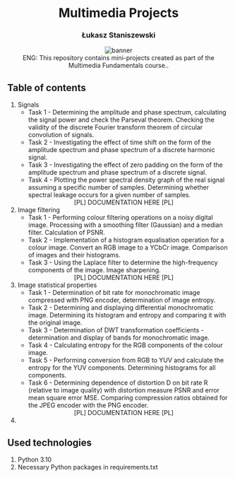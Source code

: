 <h1 align="center">Multimedia Projects</h1>
<h3 align="center">Łukasz Staniszewski</h3>

<div align="center">
<img src="https://user-images.githubusercontent.com/59453698/177993005-10364687-9717-46ca-b868-5805a48b5c4f.png" alt="banner">
</div>

<div align="center">
  ENG: This repository contains mini-projects created as part of the Multimedia Fundamentals course..
</div>

## Table of contents

1. Signals
    + Task 1 - Determining the amplitude and phase spectrum, calculating the signal power and check the Parseval theorem. Checking the validity of the discrete Fourier transform theorem of circular convolution of signals.
    + Task 2 - Investigating the effect of time shift on the form of the amplitude spectrum and phase spectrum of a discrete harmonic signal.
    + Task 3 - Investigating the effect of zero padding on the form of the amplitude spectrum and phase spectrum of a discrete signal.
    + Task 4 - Plotting the power spectral density graph of the real signal assuming a specific number of samples. Determining whether spectral leakage occurs for a given number of samples.
    <div align="center"> [PL] DOCUMENTATION HERE [PL] </div>
2. Image filtering
    + Task 1 - Performing colour filtering operations on a noisy digital image. Processing with a smoothing filter (Gaussian) and a median filter. Calculation of PSNR. 
    + Task 2 - Implementation of a histogram equalisation operation for a colour image. Convert an RGB image to a YCbCr image. Comparison of images and their histograms.
    + Task 3 - Using the Laplace filter to determine the high-frequency components of the image. Image sharpening.
    <div align="center"> [PL] DOCUMENTATION HERE [PL] </div>
3. Image statistical properties
    + Task 1 - Determination of bit rate for monochromatic image compressed with PNG encoder, determination of image entropy.
    + Task 2 - Determining and displaying differential monochromatic image. Determining its histogram and entropy and comparing it with the original image. 
    + Task 3 - Determination of DWT transformation coefficients - determination and display of bands for monochromatic image.
    + Task 4 - Calculating entropy for the RGB components of the colour image.
    + Task 5 - Performing conversion from RGB to YUV and calculate the entropy for the YUV components. Determining histograms for all components.
    + Task 6 - Determining dependence of distortion D on bit rate R (relative to image quality) with distortion measure PSNR and error mean square error MSE. Comparing compression ratios obtained for the JPEG encoder with the PNG encoder.
    <div align="center"> [PL] DOCUMENTATION HERE [PL] </div>
4. 
## Used technologies
1. Python 3.10
2. Necessary Python packages in requirements.txt